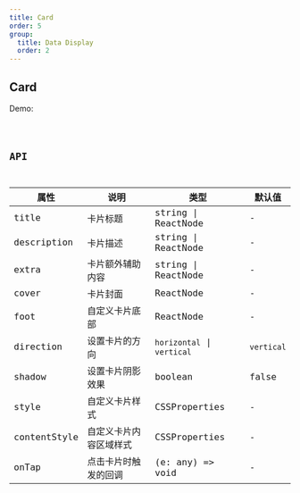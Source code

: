```yaml
---
title: Card
order: 5
group:
  title: Data Display
  order: 2
---
```


## Card

Demo:

<code src="./card/index.tsx" />

## API

| 属性         | 说明                   | 类型                       | 默认值     |
| ------------ | ---------------------- | -------------------------- | ---------- |
| title        | 卡片标题               | string \| ReactNode        | -          |
| description  | 卡片描述               | string \| ReactNode        | -          |
| extra        | 卡片额外辅助内容       | string \| ReactNode        | -          |
| cover        | 卡片封面               | ReactNode                  | -          |
| foot         | 自定义卡片底部         | ReactNode                  | -          |
| direction    | 设置卡片的方向         | `horizontal` \| `vertical` | `vertical` |
| shadow       | 设置卡片阴影效果       | boolean                    | false      |
| style        | 自定义卡片样式         | CSSProperties              | -          |
| contentStyle | 自定义卡片内容区域样式 | CSSProperties              | -          |
| onTap        | 点击卡片时触发的回调   | (e: any) => void           | -          |
